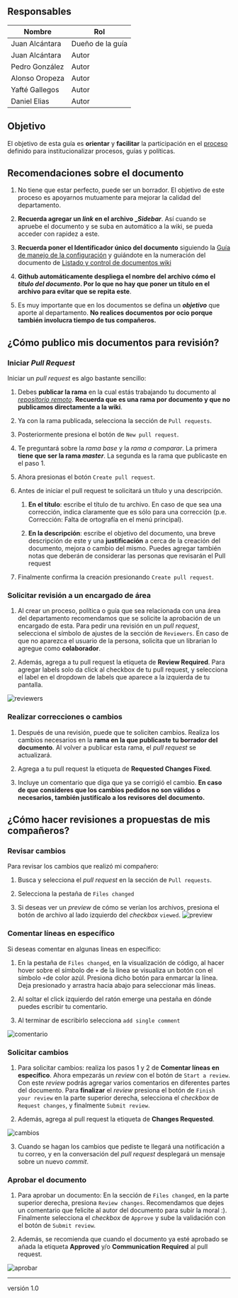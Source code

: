 ## Responsables
Nombre         | Rol
-------------- | -----
Juan Alcántara | Dueño de la guía    |
Juan Alcántara | Autor
Pedro González | Autor
Alonso Oropeza | Autor
Yafté Gallegos | Autor
Daniel Elias | Autor

## Objetivo
El objetivo de esta guía es **orientar** y **facilitar** la participación en el
[proceso] definido para institucionalizar procesos, guías y políticas.

## Recomendaciones sobre el documento
1. No tiene que estar perfecto, puede ser un borrador. El objetivo de este
proceso es apoyarnos mutuamente para mejorar la calidad del departamento.

0. **Recuerda agregar un _link_ en el archivo __Sidebar_**. Así cuando se 
apruebe el documento y se suba en automático a la wiki, se pueda acceder con 
rapidez a este. 

0. **Recuerda poner el Identificador único del documento** siguiendo la
[Guía de manejo de la configuración](https://github.com/novaDepto/Nova/wiki/Gu%C3%ADa-de-manejo-de-configuraci%C3%B3n) y guiándote en la numeración del
documento de [Listado y control de documentos wiki](https://docs.google.com/spreadsheets/d/1zb8at9oXi9vS-wS0yP7s6vCBlLSLcxMHLbA9aJRmJCI/edit?usp=sharing)

0. **Github automáticamente despliega el nombre del archivo cómo el _título del
documento_. Por lo que no hay que poner un título en el archivo para evitar que
se repita este**.

0. Es muy importante que en los documentos se defina un **_objetivo_** que 
aporte al departamento. **No realices documentos por ocio porque también 
involucra tiempo de tus compañeros.**


## ¿Cómo publico mis documentos para revisión?
### Iniciar _Pull Request_
Iniciar un _pull request_ es algo bastante sencillo:
1. Debes **publicar la rama** en la cual estás trabajando tu documento al
_[repositorio remoto]_. **Recuerda que es una rama por documento y que no
publicamos directamente a la wiki**.

0. Ya con la rama publicada, selecciona la sección de `Pull requests`.

0. Posteriormente presiona el botón de `New pull request`.

0. Te preguntará sobre la _rama base_ y la _rama a comparar_. La primera **tiene
que ser la rama _master_**. La segunda es la rama que publicaste en el paso 1.

0. Ahora presionas el botón `Create pull request`.

0. Antes de iniciar el pull request te solicitará un título y una descripción.

   1. **En el título**: escribe el título de tu archivo. En caso de que sea una corrección, indica claramente que es sólo para una corrección (p.e. Corrección: Falta de ortografía en el menú principal).

   2. **En la descripción**: escribe el objetivo del documento, una breve descripción de este y una **justificación** a cerca de la creación del documento, mejora o cambio del mismo. Puedes agregar también notas que deberán de considerar las personas que revisarán el Pull request

0. Finalmente confirma la creación presionando `Create pull request`.

### Solicitar revisión a un encargado de área
1. Al crear un proceso, política o guía que sea relacionada con una área del
departamento recomendamos que se solicite la aprobación de un encargado de esta.
Para pedir una revisión en un _pull request_, selecciona el símbolo de ajustes
de la sección de `Reviewers`. En caso de que no aparezca el usuario de la 
persona, solicita que un librarian lo agregue como **colaborador**.

2. Además, agrega a tu pull request la etiqueta de **Review Required**.
Para agregar labels solo da click al checkbox de tu pull request, y selecciona el label en el dropdown de labels
que aparece a la izquierda de tu pantalla.

![reviewers][reviewers]

### Realizar correcciones o cambios
1. Después de una revisión, puede que te soliciten cambios. Realiza los cambios
necesarios en la **rama en la que publicaste tu borrador del documento**. Al
volver a publicar esta rama, el _pull request_ se actualizará.

2. Agrega a tu pull request la etiqueta de **Requested Changes Fixed**.

3. Incluye un comentario que diga que ya se corrigió el cambio. **En caso de que consideres que los cambios pedidos no son válidos o necesarios, también justifícalo a los revisores del documento.**

## ¿Cómo hacer revisiones a propuestas de mis compañeros?
### Revisar cambios
Para revisar los cambios que realizó mi compañero:
1. Busca y selecciona el _pull request_ en la sección de `Pull requests`.

2. Selecciona la pestaña de `Files changed`

3. Si deseas ver un _preview_ de cómo se verían los archivos, presiona el botón
de archivo al lado izquierdo del _checkbox_ `viewed`.
![preview][preview]

### Comentar líneas en específico
Si deseas comentar en algunas lineas en específico:
1. En la pestaña de `Files changed`, en la visualización de código, al hacer
hover sobre el símbolo de `+` de la línea se visualiza un botón con el símbolo
`+`de color azúl. Presiona dicho botón para enmarcar la línea. Deja presionado 
y arrastra hacia abajo para seleccionar más lineas.

2. Al soltar el click izquierdo del ratón emerge una pestaña en dónde puedes
escribir tu comentario. 

3. Al terminar de escribirlo selecciona `add single comment`

![comentario][comentario]

### Solicitar cambios
1. Para solicitar cambios: realiza los pasos 1 y 2 de **Comentar líneas en
específico**. Ahora empezarás un _review_ con el botón de `Start a review`. Con
este _review_ podrás agregar varios comentarios en diferentes partes del
documento. Para **finalizar** el _review_ presiona el botón de `Finish your
review` en la parte superior derecha, selecciona el _checkbox_ de `Request
changes`, y finalmente `Submit review`.

2. Además, agrega al pull request la etiqueta de **Changes Requested**.

![cambios]

3. Cuando se hagan los cambios que pediste te llegará una notificación a tu correo,
y en la conversación del _pull request_ desplegará un mensaje sobre un nuevo
_commit_.

### Aprobar el documento
1. Para aprobar un documento: En la sección de `Files changed`, en la parte
superior derecha, presiona `Review changes`. Recomendamos que dejes un 
comentario que felicite al autor del documento para subir la moral :). 
Finalmente selecciona el _checkbox_ de `Approve` y sube la validación con el
botón de `Submit review`.

2. Además, se recomienda que cuando el documento ya esté aprobado se añada la etiqueta **Approved** y/o 
**Communication Required** al pull request.

![aprobar][aprobar]

[proceso]: https://github.com/novaDepto/Nova/wiki/Proceso-para-definir-un-proceso
[repositorio remoto]: https://github.com/novaDepto/Nova
[reviewers]: media/guia_institucionalizar_reviewers.png
[preview]: media/guia_institucionalizar_preview.png
[comentario]: media/guia_institucionalizar_comentario.png
[cambios]: media/guia_institucionalizar_cambios.png
[aprobar]: media/guia_institucionalizar_aprobar.png

***
versión 1.0